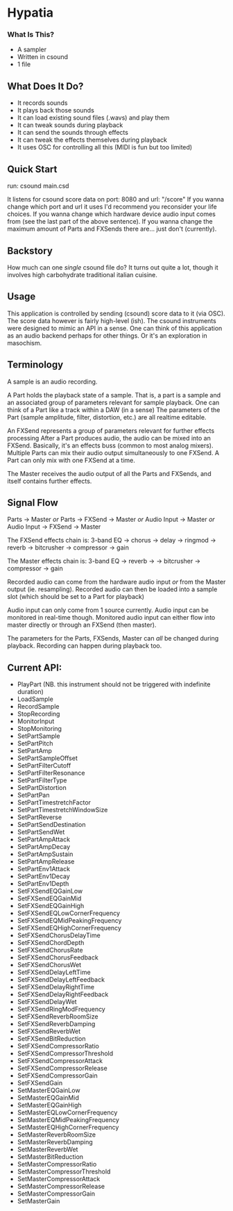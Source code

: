 # Hypatia

### What Is This?
- A sampler
- Written in csound
- 1 file

## What Does It Do?
- It records sounds
- It plays back those sounds
- It can load existing sound files (.wavs) and play them
- It can tweak sounds during playback
- It can send the sounds through effects
- It can tweak the effects themselves during playback
- It uses OSC for controlling all this (MIDI is fun but too limited)

## Quick Start
run:
csound main.csd

It listens for csound score data on port: 8080 and url: "/score"
If you wanna change which port and url it uses I'd recommend you reconsider your life choices.
If you wanna change which hardware device audio input comes from (see the last part of the above sentence).
If you wanna change the maximum amount of Parts and FXSends there are... just don't (currently).

## Backstory
How much can one *single* csound file do?
It turns out quite a lot, though it involves high carbohydrate traditional italian cuisine.

## Usage
This application is controlled by sending (csound) score data to it (via OSC).
The score data however is fairly high-level (ish).
The csound instruments were designed to mimic an API in a sense.
One can think of this application as an audio backend perhaps for other things.
Or it's an exploration in masochism.

## Terminology
A sample is an audio recording.

A Part holds the playback state of a sample.
That is, a part is a sample and an associated group of parameters relevant for sample playback.
One can think of a Part like a track within a DAW (in a sense)
The parameters of the Part (sample amplitude, filter, distortion, etc.) are all realtime editable.

An FXSend represents a group of parameters relevant for further effects processing
After a Part produces audio, the audio can be mixed into an FXSend.
Basically, it's an effects buss (common to most analog mixers).
Multiple Parts can mix their audio output simultaneously to one FXSend.
A Part can only mix with one FXSend at a time.

The Master receives the audio output of all the Parts and FXSends, and itself contains further effects.

## Signal Flow
Parts -> Master
*or*
Parts -> FXSend -> Master
*or*
Audio Input -> Master
*or*
Audio Input -> FXSend -> Master

The FXSend effects chain is:
    3-band EQ -> chorus -> delay -> ringmod -> reverb -> bitcrusher -> compressor -> gain

The Master effects chain is:
    3-band EQ -> reverb -> -> bitcrusher -> compressor -> gain

Recorded audio can come from the hardware audio input *or* from the Master output (ie. resampling).
Recorded audio can then be loaded into a sample slot (which should be set to a Part for playback)

Audio input can only come from 1 source currently.
Audio input can be monitored in real-time though.
Monitored audio input can either flow into master directly or through an FXSend (then master).

The parameters for the Parts, FXSends, Master can *all* be changed during playback.
Recording can happen during playback too.

## Current API:
- PlayPart     (NB. this instrument should not be triggered with indefinite duration)
- LoadSample
- RecordSample
- StopRecording
- MonitorInput
- StopMonitoring
- SetPartSample
- SetPartPitch
- SetPartAmp
- SetPartSampleOffset
- SetPartFilterCutoff
- SetPartFilterResonance
- SetPartFilterType
- SetPartDistortion
- SetPartPan
- SetPartTimestretchFactor
- SetPartTimestretchWindowSize
- SetPartReverse
- SetPartSendDestination
- SetPartSendWet
- SetPartAmpAttack
- SetPartAmpDecay
- SetPartAmpSustain
- SetPartAmpRelease
- SetPartEnv1Attack
- SetPartEnv1Decay
- SetPartEnv1Depth
- SetFXSendEQGainLow
- SetFXSendEQGainMid
- SetFXSendEQGainHigh
- SetFXSendEQLowCornerFrequency
- SetFXSendEQMidPeakingFrequency
- SetFXSendEQHighCornerFrequency
- SetFXSendChorusDelayTime
- SetFXSendChordDepth
- SetFXSendChorusRate
- SetFXSendChorusFeedback
- SetFXSendChorusWet
- SetFXSendDelayLeftTime
- SetFXSendDelayLeftFeedback
- SetFXSendDelayRightTime
- SetFXSendDelayRightFeedback
- SetFXSendDelayWet
- SetFXSendRingModFrequency
- SetFXSendReverbRoomSize
- SetFXSendReverbDamping
- SetFXSendReverbWet
- SetFXSendBitReduction
- SetFXSendCompressorRatio
- SetFXSendCompressorThreshold
- SetFXSendCompressorAttack
- SetFXSendCompressorRelease
- SetFXSendCompressorGain
- SetFXSendGain
- SetMasterEQGainLow
- SetMasterEQGainMid
- SetMasterEQGainHigh
- SetMasterEQLowCornerFrequency
- SetMasterEQMidPeakingFrequency
- SetMasterEQHighCornerFrequency
- SetMasterReverbRoomSize
- SetMasterReverbDamping
- SetMasterReverbWet
- SetMasterBitReduction
- SetMasterCompressorRatio
- SetMasterCompressorThreshold
- SetMasterCompressorAttack
- SetMasterCompressorRelease
- SetMasterCompressorGain
- SetMasterGain

